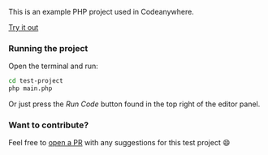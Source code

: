 This is an example PHP project used in Codeanywhere.

[Try it out](https://beta.codeanywhere.com/workspace#https://github.com/Codeanywhere-Templates/php)

### Running the project

Open the terminal and run:
```sh
cd test-project
php main.php
```
Or just press the *Run Code* button found in the top right of the editor panel.

### Want to contribute?

Feel free to [open a PR](https://github.com/Codeanywhere-Templates/php) with any suggestions for this test project :smile: 